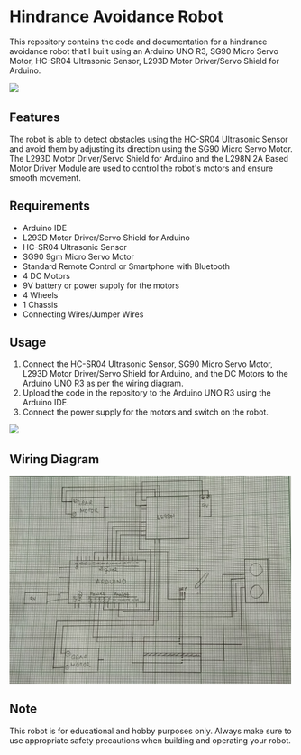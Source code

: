 # Hindrance Avoidance Robot
This repository contains the code and documentation for a hindrance avoidance robot that I built using an Arduino UNO R3, SG90 Micro Servo Motor, HC-SR04 Ultrasonic Sensor, L293D Motor Driver/Servo Shield for Arduino.

<img src="./images/HINDRANCE AVOIDANCE.png" width="500">

## Features
The robot is able to detect obstacles using the HC-SR04 Ultrasonic Sensor and avoid them by adjusting its direction using the SG90 Micro Servo Motor.
The L293D Motor Driver/Servo Shield for Arduino and the L298N 2A Based Motor Driver Module are used to control the robot's motors and ensure smooth movement.

## Requirements
- Arduino IDE
- L293D Motor Driver/Servo Shield for Arduino
- HC-SR04 Ultrasonic Sensor
- SG90 9gm Micro Servo Motor
- Standard Remote Control or Smartphone with Bluetooth
- 4 DC Motors
- 9V battery or power supply for the motors
- 4 Wheels
- 1 Chassis
- Connecting Wires/Jumper Wires

## Usage
1. Connect the HC-SR04 Ultrasonic Sensor, SG90 Micro Servo Motor, L293D Motor Driver/Servo Shield for Arduino, and the DC Motors to the Arduino UNO R3 as per the wiring diagram.
2. Upload the code in the repository to the Arduino UNO R3 using the Arduino IDE.
3. Connect the power supply for the motors and switch on the robot.

<img src="./images/GIF.gif" width="500">

## Wiring Diagram
<img src="./images/IMG20191206142836.jpg" alt="Wiring Diagram" width="500">

## Note
This robot is for educational and hobby purposes only. Always make sure to use appropriate safety precautions when building and operating your robot.
